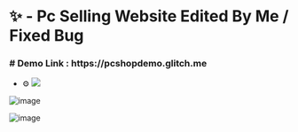 <h1> ✨ - Pc Selling Website Edited By Me / Fixed Bug </h1>

<h3> # Demo Link : https://pcshopdemo.glitch.me </h3>

- :gear: <img src="https://img.shields.io/badge/HTML-CSS-orange"/>


![image](https://user-images.githubusercontent.com/103609582/172056384-cdf593a5-ec02-4c45-a113-1b362f80d65f.png)

![image](https://user-images.githubusercontent.com/103609582/172056564-def0b309-5552-4294-bbc2-6d761d537d74.png)

